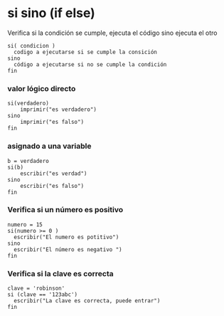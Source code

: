 # si sino (if else)
Verifica si la condición se cumple, ejecuta el código sino ejecuta el otro 
```
si( condicion )
  codigo a ejecutarse si se cumple la consición
sino
  código a ejecutarse si no se cumple la condición
fin
```

### valor lógico directo
```
si(verdadero)
    imprimir("es verdadero")
sino
    imprimir("es falso")
fin
```

### asignado a una variable
```
b = verdadero
si(b)
    escribir("es verdad")
sino
    escribir("es falso")
fin
```

### Verifica si un número es positivo
```
numero = 15
si(numero >= 0 )
  escribir("El numero es potitivo")
sino
  escribir("El número es negativo ")  
fin  
```

### Verifica si la clave es correcta
```
clave = 'robinson'
si (clave == '123abc') 
  escribir("La clave es correcta, puede entrar")
fin
```




